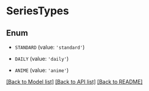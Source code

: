 # SeriesTypes


## Enum

* `STANDARD` (value: `'standard'`)

* `DAILY` (value: `'daily'`)

* `ANIME` (value: `'anime'`)

[[Back to Model list]](../README.md#documentation-for-models) [[Back to API list]](../README.md#documentation-for-api-endpoints) [[Back to README]](../README.md)


